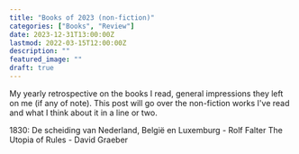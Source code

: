 ```yaml
---
title: "Books of 2023 (non-fiction)"
categories: ["Books", "Review"]
date: 2023-12-31T13:00:00Z
lastmod: 2022-03-15T12:00:00Z
description: ""
featured_image: ""
draft: true
---
```

My yearly retrospective on the books I read, general impressions they left on me (if any of note). This post will go over the non-fiction works I've read and what I think about it in a line or two.

<!--more-->
1830: De scheiding van Nederland, België en Luxemburg - Rolf Falter
The Utopia of Rules - David Graeber
